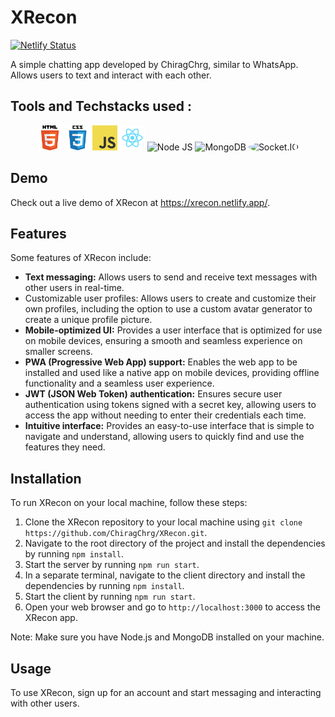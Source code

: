 # XRecon

[![Netlify Status](https://api.netlify.com/api/v1/badges/4c50a682-456f-42ab-8c52-79f980ec39b4/deploy-status)](https://app.netlify.com/sites/xrecon/deploys)

A simple chatting app developed by ChiragChrg, similar to WhatsApp. Allows users to text and interact with each other.

## Tools and Techstacks used :

<div align="center">
      <img
        alt="HTML5"
        title="HTML"
        width="40px"
        src="https://raw.githubusercontent.com/github/explore/80688e429a7d4ef2fca1e82350fe8e3517d3494d/topics/html/html.png"
      />
      <img
        alt="CSS3"
        title="CSS"      
        width="40px"
        src="https://raw.githubusercontent.com/github/explore/80688e429a7d4ef2fca1e82350fe8e3517d3494d/topics/css/css.png"
      />
      <img
        alt="JS"
        title="JavaScript"
        width="40px"
        src="https://raw.githubusercontent.com/github/explore/80688e429a7d4ef2fca1e82350fe8e3517d3494d/topics/javascript/javascript.png"
      />
      <img
        alt="React JS"
        title="React JS"
        width="40px"
        src="https://raw.githubusercontent.com/github/explore/80688e429a7d4ef2fca1e82350fe8e3517d3494d/topics/react/react.png"
      />
      <img 
        alt="Node JS" 
        title="Node JS" 
        width="40"
        src="https://cdn.jsdelivr.net/gh/devicons/devicon/icons/nodejs/nodejs-original.svg" 
      />
      <img 
        alt="MongoDB" 
        title="MongoDB" 
        width="40"
        src="https://cdn.jsdelivr.net/gh/devicons/devicon/icons/mongodb/mongodb-original.svg" 
      />
      <img 
        alt="Socket.IO" 
        title="Socket.IO" 
        width="40"
        style="background-color: white; border-radius: 100%;"
        src="https://cdn.jsdelivr.net/gh/devicons/devicon/icons/socketio/socketio-original.svg" 
      />
</div>

## Demo

Check out a live demo of XRecon at https://xrecon.netlify.app/.


## Features
Some features of XRecon include:

- **Text messaging:** Allows users to send and receive text messages with other users in real-time.
- Customizable user profiles: Allows users to create and customize their own profiles, including the option to use a custom avatar generator to create a unique profile picture.
- **Mobile-optimized UI:** Provides a user interface that is optimized for use on mobile devices, ensuring a smooth and seamless experience on smaller screens.
- **PWA (Progressive Web App) support:** Enables the web app to be installed and used like a native app on mobile devices, providing offline functionality and a seamless user experience.
- **JWT (JSON Web Token) authentication:** Ensures secure user authentication using tokens signed with a secret key, allowing users to access the app without needing to enter their credentials each time.
- **Intuitive interface:** Provides an easy-to-use interface that is simple to navigate and understand, allowing users to quickly find and use the features they need.

## Installation

To run XRecon on your local machine, follow these steps:

1.  Clone the XRecon repository to your local machine using `git clone https://github.com/ChiragChrg/XRecon.git`.
2.  Navigate to the root directory of the project and install the dependencies by running `npm install`.
3.  Start the server by running `npm run start`.
4.  In a separate terminal, navigate to the client directory and install the dependencies by running `npm install`.
5.  Start the client by running `npm run start`.
6.  Open your web browser and go to `http://localhost:3000` to access the XRecon app.

Note: Make sure you have Node.js and MongoDB installed on your machine.

## Usage

To use XRecon, sign up for an account and start messaging and interacting with other users.

<!-- ## License

XRecon is licensed under the MIT license. View the license file [here](LICENSE). -->

